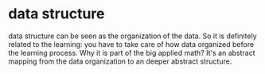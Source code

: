 # data structure
data structure can be seen as the organization of the data. So it is definitely related to the learning: you have to take care of how data organized before the learning process. Why it is part of the big applied math? It's an abstract mapping from the data organization to an deeper abstract structure.

